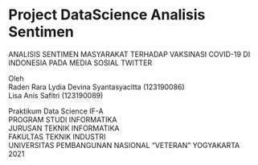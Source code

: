 # Project DataScience Analisis Sentimen
ANALISIS SENTIMEN MASYARAKAT TERHADAP VAKSINASI COVID-19 DI INDONESIA PADA MEDIA SOSIAL TWITTER

Oleh <br>
Raden Rara Lydia Devina Syantasyacitta (123190086) <br>
Lisa Anis Safitri (123190089) <br>

Praktikum Data Science IF-A <br>
PROGRAM STUDI INFORMATIKA <br>
JURUSAN TEKNIK INFORMATIKA <br>
FAKULTAS TEKNIK INDUSTRI <br>
UNIVERSITAS PEMBANGUNAN NASIONAL “VETERAN” YOGYAKARTA <br>
2021
